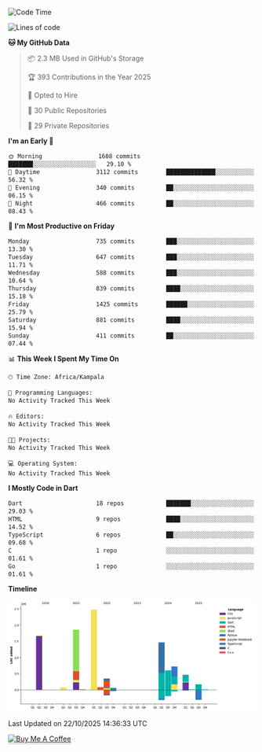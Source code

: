 <!--START_SECTION:waka-->
![Code Time](http://img.shields.io/badge/Code%20Time-949%20hrs%209%20mins-blue)

![Lines of code](https://img.shields.io/badge/From%20Hello%20World%20I%27ve%20Written-10.0%20million%20lines%20of%20code-blue)

**🐱 My GitHub Data** 

> 📦 2.3 MB Used in GitHub's Storage 
 > 
> 🏆 393 Contributions in the Year 2025
 > 
> 💼 Opted to Hire
 > 
> 📜 30 Public Repositories 
 > 
> 🔑 29 Private Repositories 
 > 
**I'm an Early 🐤** 

```text
🌞 Morning                1608 commits        ███████░░░░░░░░░░░░░░░░░░   29.10 % 
🌆 Daytime                3112 commits        ██████████████░░░░░░░░░░░   56.32 % 
🌃 Evening                340 commits         ██░░░░░░░░░░░░░░░░░░░░░░░   06.15 % 
🌙 Night                  466 commits         ██░░░░░░░░░░░░░░░░░░░░░░░   08.43 % 
```
📅 **I'm Most Productive on Friday** 

```text
Monday                   735 commits         ███░░░░░░░░░░░░░░░░░░░░░░   13.30 % 
Tuesday                  647 commits         ███░░░░░░░░░░░░░░░░░░░░░░   11.71 % 
Wednesday                588 commits         ███░░░░░░░░░░░░░░░░░░░░░░   10.64 % 
Thursday                 839 commits         ████░░░░░░░░░░░░░░░░░░░░░   15.18 % 
Friday                   1425 commits        ██████░░░░░░░░░░░░░░░░░░░   25.79 % 
Saturday                 881 commits         ████░░░░░░░░░░░░░░░░░░░░░   15.94 % 
Sunday                   411 commits         ██░░░░░░░░░░░░░░░░░░░░░░░   07.44 % 
```


📊 **This Week I Spent My Time On** 

```text
🕑︎ Time Zone: Africa/Kampala

💬 Programming Languages: 
No Activity Tracked This Week

🔥 Editors: 
No Activity Tracked This Week

🐱‍💻 Projects: 
No Activity Tracked This Week

💻 Operating System: 
No Activity Tracked This Week
```

**I Mostly Code in Dart** 

```text
Dart                     18 repos            ███████░░░░░░░░░░░░░░░░░░   29.03 % 
HTML                     9 repos             ████░░░░░░░░░░░░░░░░░░░░░   14.52 % 
TypeScript               6 repos             ██░░░░░░░░░░░░░░░░░░░░░░░   09.68 % 
C                        1 repo              ░░░░░░░░░░░░░░░░░░░░░░░░░   01.61 % 
Go                       1 repo              ░░░░░░░░░░░░░░░░░░░░░░░░░   01.61 % 
```



**Timeline**

![Lines of Code chart](https://raw.githubusercontent.com/drexhacker/drexhacker/main/assets/bar_graph.png)


 Last Updated on 22/10/2025 14:36:33 UTC
<!--END_SECTION:waka-->

<a href="https://www.buymeacoffee.com/drexsoftorg" target="_blank"><img src="https://www.buymeacoffee.com/assets/img/custom_images/orange_img.png" alt="Buy Me A Coffee" style="height: 41px !important;width: 174px !important;box-shadow: 0px 3px 2px 0px rgba(190, 190, 190, 0.5) !important;-webkit-box-shadow: 0px 3px 2px 0px rgba(190, 190, 190, 0.5) !important;" ></a>


<!---
drexhacker/drexhacker is a ✨ special ✨ repository because its `README.md` (this file) appears on your GitHub profile.
You can click the Preview link to take a look at your changes.
--->
